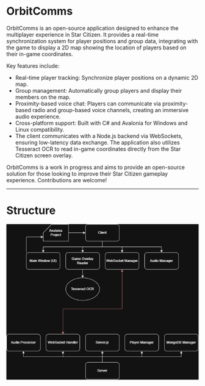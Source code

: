 # OrbitComms
OrbitComms is an open-source application designed to enhance the multiplayer experience in Star Citizen. It provides a real-time synchronization system for player positions and group data, integrating with the game to display a 2D map showing the location of players based on their in-game coordinates.

Key features include:

- Real-time player tracking: Synchronize player positions on a dynamic 2D map.
- Group management: Automatically group players and display their members on the map.
- Proximity-based voice chat: Players can communicate via proximity-based radio and group-based voice channels, creating an immersive audio experience.
- Cross-platform support: Built with C# and Avalonia for Windows and Linux compatibility.
- The client communicates with a Node.js backend via WebSockets, ensuring low-latency data exchange. The application also utilizes Tesseract OCR to read in-game coordinates directly from the Star Citizen screen overlay.

OrbitComms is a work in progress and aims to provide an open-source solution for those looking to improve their Star Citizen gameplay experience. Contributions are welcome!

---

# Structure
![ocomms-diag-struct-global.png](struct-assets/ocomms-diag-struct-global.png)